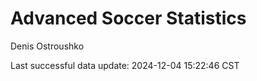 # Advanced Soccer Statistics
Denis Ostroushko

<!-- gfm -->

Last successful data update: 2024-12-04 15:22:46 CST
